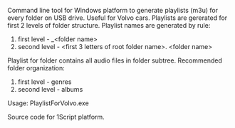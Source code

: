 Command line tool for Windows platform to generate playlists (m3u) for every folder on USB drive. Useful for Volvo cars.
Playlists are gererated for first 2 levels of folder structure. Playlist names are generated by rule:
1. first level - _\<folder name\>
2. second level - \<first 3 letters of root folder name\>. \<folder name\>

Playlist for folder contains all audio files in folder subtree.
Recommended folder organization:
1. first level - genres
2. second level - albums

Usage:
PlaylistForVolvo.exe <Audio collection path> [r]

Source code for 1Script platform.
